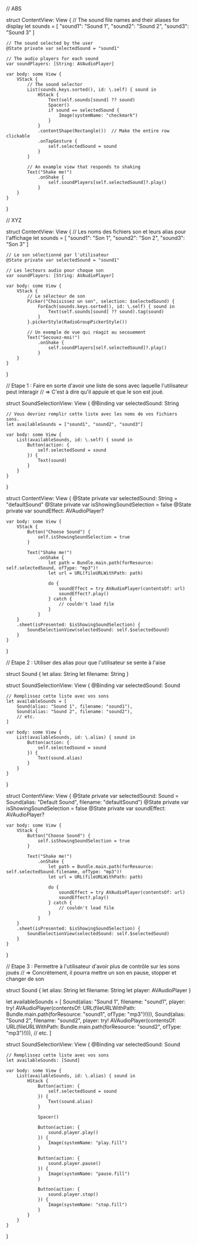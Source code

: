 // ABS


struct ContentView: View {
    // The sound file names and their aliases for display
    let sounds = [
        "sound1": "Sound 1",
        "sound2": "Sound 2",
        "sound3": "Sound 3"
    ]

    // The sound selected by the user
    @State private var selectedSound = "sound1"

    // The audio players for each sound
    var soundPlayers: [String: AVAudioPlayer]

    var body: some View {
        VStack {
            // The sound selector
            List(sounds.keys.sorted(), id: \.self) { sound in
                HStack {
                    Text(self.sounds[sound] ?? sound)
                    Spacer()
                    if sound == selectedSound {
                        Image(systemName: "checkmark")
                    }
                }
                .contentShape(Rectangle())  // Make the entire row clickable
                .onTapGesture {
                    self.selectedSound = sound
                }
            }

            // An example view that responds to shaking
            Text("Shake me!")
                .onShake {
                    self.soundPlayers[self.selectedSound]?.play()
                }
        }
    }
}



// XYZ

struct ContentView: View {
    // Les noms des fichiers son et leurs alias pour l'affichage
    let sounds = [
        "sound1": "Son 1",
        "sound2": "Son 2",
        "sound3": "Son 3"
    ]

    // Le son sélectionné par l'utilisateur
    @State private var selectedSound = "sound1"

    // Les lecteurs audio pour chaque son
    var soundPlayers: [String: AVAudioPlayer]

    var body: some View {
        VStack {
            // Le sélecteur de son
            Picker("Choisissez un son", selection: $selectedSound) {
                ForEach(sounds.keys.sorted(), id: \.self) { sound in
                    Text(self.sounds[sound] ?? sound).tag(sound)
                }
            }.pickerStyle(RadioGroupPickerStyle())

            // Un exemple de vue qui réagit au secouement
            Text("Secouez-moi!")
                .onShake {
                    self.soundPlayers[self.selectedSound]?.play()
                }
        }
    }
}





// Etape 1 : Faire en sorte d'avoir une liste de sons avec laquelle l'utilisateur peut interagir
//       => C'est à  dire qu'il appuie et que le son est joué.

struct SoundSelectionView: View {
    @Binding var selectedSound: String

    // Vous devriez remplir cette liste avec les noms de vos fichiers sons.
    let availableSounds = ["sound1", "sound2", "sound3"]

    var body: some View {
        List(availableSounds, id: \.self) { sound in
            Button(action: {
                self.selectedSound = sound
            }) {
                Text(sound)
            }
        }
    }
}



struct ContentView: View {
    @State private var selectedSound: String = "defaultSound"
    @State private var isShowingSoundSelection = false
    @State private var soundEffect: AVAudioPlayer?

    var body: some View {
        VStack {
            Button("Choose Sound") {
                self.isShowingSoundSelection = true
            }

            Text("Shake me!")
                .onShake {
                    let path = Bundle.main.path(forResource: self.selectedSound, ofType: "mp3")!
                    let url = URL(fileURLWithPath: path)
                    
                    do {
                        soundEffect = try AVAudioPlayer(contentsOf: url)
                        soundEffect?.play()
                    } catch {
                        // couldn't load file
                    }
                }
        }
        .sheet(isPresented: $isShowingSoundSelection) {
            SoundSelectionView(selectedSound: self.$selectedSound)
        }
    }
}


// Etape 2 : Utiliser des alias pour que l'utilisateur se sente à l'aise

struct Sound {
    let alias: String
    let filename: String
}


struct SoundSelectionView: View {
    @Binding var selectedSound: Sound

    // Remplissez cette liste avec vos sons
    let availableSounds = [
        Sound(alias: "Sound 1", filename: "sound1"),
        Sound(alias: "Sound 2", filename: "sound2"),
        // etc.
    ]

    var body: some View {
        List(availableSounds, id: \.alias) { sound in
            Button(action: {
                self.selectedSound = sound
            }) {
                Text(sound.alias)
            }
        }
    }
}



struct ContentView: View {
    @State private var selectedSound: Sound = Sound(alias: "Default Sound", filename: "defaultSound")
    @State private var isShowingSoundSelection = false
    @State private var soundEffect: AVAudioPlayer?

    var body: some View {
        VStack {
            Button("Choose Sound") {
                self.isShowingSoundSelection = true
            }

            Text("Shake me!")
                .onShake {
                    let path = Bundle.main.path(forResource: self.selectedSound.filename, ofType: "mp3")!
                    let url = URL(fileURLWithPath: path)
                    
                    do {
                        soundEffect = try AVAudioPlayer(contentsOf: url)
                        soundEffect?.play()
                    } catch {
                        // couldn't load file
                    }
                }
        }
        .sheet(isPresented: $isShowingSoundSelection) {
            SoundSelectionView(selectedSound: self.$selectedSound)
        }
    }
}


// Etape 3 : Permettre à l'utilisateur d'avoir plus de contrôle sur les sons joués
//       => Concrètement, il pourra mettre un son en pause, stopper et changer de son


struct Sound {
    let alias: String
    let filename: String
    let player: AVAudioPlayer
}


let availableSounds = [
    Sound(alias: "Sound 1", filename: "sound1", player: try! AVAudioPlayer(contentsOf: URL(fileURLWithPath: Bundle.main.path(forResource: "sound1", ofType: "mp3")!))),
    Sound(alias: "Sound 2", filename: "sound2", player: try! AVAudioPlayer(contentsOf: URL(fileURLWithPath: Bundle.main.path(forResource: "sound2", ofType: "mp3")!))),
    // etc.
]


struct SoundSelectionView: View {
    @Binding var selectedSound: Sound

    // Remplissez cette liste avec vos sons
    let availableSounds: [Sound]

    var body: some View {
        List(availableSounds, id: \.alias) { sound in
            HStack {
                Button(action: {
                    self.selectedSound = sound
                }) {
                    Text(sound.alias)
                }

                Spacer()

                Button(action: {
                    sound.player.play()
                }) {
                    Image(systemName: "play.fill")
                }

                Button(action: {
                    sound.player.pause()
                }) {
                    Image(systemName: "pause.fill")
                }

                Button(action: {
                    sound.player.stop()
                }) {
                    Image(systemName: "stop.fill")
                }
            }
        }
    }
}
